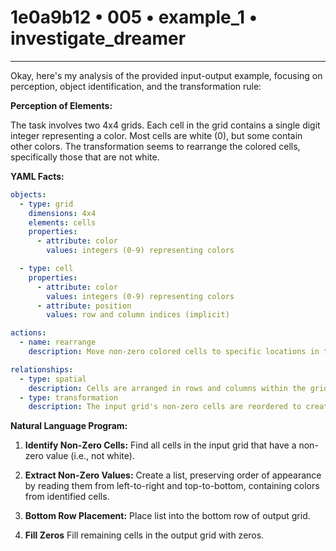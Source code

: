 # 1e0a9b12 • 005 • example_1 • investigate_dreamer

---
Okay, here's my analysis of the provided input-output example, focusing on perception, object identification, and the transformation rule:

**Perception of Elements:**

The task involves two 4x4 grids. Each cell in the grid contains a single digit integer representing a color. Most cells are white (0), but some contain other colors. The transformation seems to rearrange the colored cells, specifically those that are not white.

**YAML Facts:**



```yaml
objects:
  - type: grid
    dimensions: 4x4
    elements: cells
    properties:
      - attribute: color
        values: integers (0-9) representing colors

  - type: cell
    properties:
      - attribute: color
        values: integers (0-9) representing colors
      - attribute: position
        values: row and column indices (implicit)

actions:
  - name: rearrange
    description: Move non-zero colored cells to specific locations in the output grid.

relationships:
  - type: spatial
    description: Cells are arranged in rows and columns within the grid.
  - type: transformation
    description: The input grid's non-zero cells are reordered to create the output grid.
```



**Natural Language Program:**

1.  **Identify Non-Zero Cells:** Find all cells in the input grid that have a non-zero value (i.e., not white).

2.  **Extract Non-Zero Values:** Create a list, preserving order of appearance by reading them from left-to-right and top-to-bottom, containing colors from identified cells.

3.  **Bottom Row Placement:** Place list into the bottom row of output grid.

4. **Fill Zeros** Fill remaining cells in the output grid with zeros.

